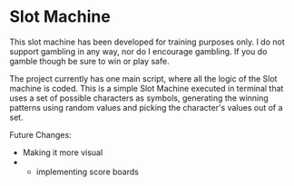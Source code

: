 Slot Machine
============

This slot machine has been developed for training purposes only. I do not support gambling in any way, nor do I encourage gambling. If you do gamble though be sure to win or play safe.

The project currently has one main script, where all the logic of the Slot machine is coded. This is a simple Slot Machine executed in terminal that uses a set of possible characters as symbols, generating the winning patterns using random values and picking  the character's values out of a set.

Future Changes:
- Making it more visual
- - implementing score boards

